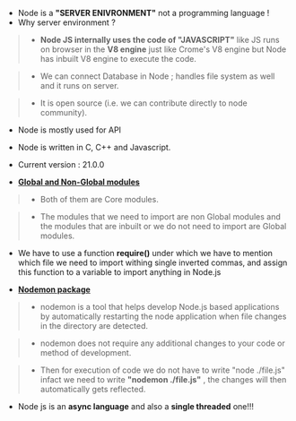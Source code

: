 * Node is a **"SERVER ENIVRONMENT"** not a programming language !
* Why server environment ?
>  - **Node JS internally uses the code of "JAVASCRIPT"** like JS runs on browser in the **V8 engine** just like Crome's V8 engine but Node has inbuilt V8 engine to execute the code.

> - We can connect Database in Node ; handles file system as well  and it runs on server.

> - It is open source (i.e. we can contribute directly to node community).

* Node is mostly used for API
* Node is written in C, C++ and Javascript.
* Current version : 21.0.0

* **<u>Global and Non-Global modules</u>**
> * Both of them are Core modules.

> * The modules that we need to import are non Global modules and the modules that are inbuilt or we do not need to import are Global modules.

* We have to use a function **require()** under which we have to mention which file we need to import withing single inverted commas, and assign this function to a variable to import anything in Node.js

* **<u>Nodemon package</u>**
> * nodemon is a tool that helps develop Node.js based applications by automatically restarting the node application when file changes in the directory are detected.

> * nodemon does not require any additional changes to your code or method of development.

> - Then for execution of code we do not have to write "node ./file.js" infact we need to write **"nodemon ./file.js"** , the changes will then automatically gets reflected.


* Node js is an **async language** and also a **single threaded** one!!!